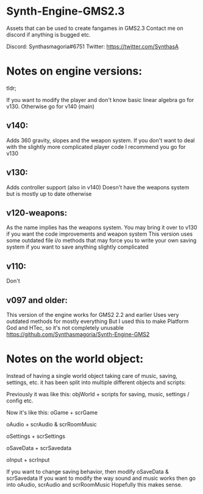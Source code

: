 # Synth-Engine-GMS2.3
Assets that can be used to create fangames in GMS2.3
Contact me on discord if anything is bugged etc.

Discord: Synthasmagoria#6751
Twitter: https://twitter.com/SynthasA

# Notes on engine versions:
tldr;

If you want to modify the player and don't know basic linear algebra go for v130.
Otherwise go for v140 (main)

## v140:
Adds 360 gravity, slopes and the weapon system.
If you don't want to deal with the slightly more complicated player code I recommend you go for v130

## v130:
Adds controller support (also in v140)
Doesn't have the weapons system but is mostly up to date otherwise

## v120-weapons:
As the name implies has the weapons system. You may bring it over to v130 if you want the code improvements and weapon system
This version uses some outdated file i/o methods that may force you to write your own saving system if you
want to save anything slightly complicated

## v110:
Don't

## v097 and older:
This version of the engine works for GMS2 2.2 and earlier
Uses very outdated methods for mostly everything
But I used this to make Platform God and HTec, so it's not completely unusable
https://github.com/Synthasmagoria/Synth-Engine-GMS2

# Notes on the world object:
Instead of having a single world object taking care of music, saving, settings, etc.
it has been split into multiple different objects and scripts:

Previously it was like this:
objWorld + scripts for saving, music, settings / config etc.

Now it's like this:
oGame + scrGame

oAudio + scrAudio & scrRoomMusic

oSettings + scrSettings

oSaveData + scrSavedata

oInput + scrInput

If you want to change saving behavior, then modify oSaveData & scrSavedata
If you want to modify the way sound and music works then go into oAudio, scrAudio and scrRoomMusic
Hopefully this makes sense.
